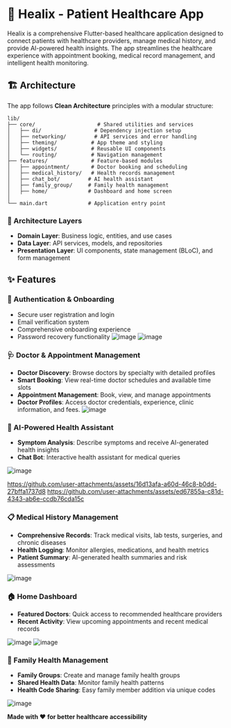 # 🏥 Healix - Patient Healthcare App

Healix is a comprehensive Flutter-based healthcare application designed to connect patients with healthcare providers, manage medical history, and provide AI-powered health insights. The app streamlines the healthcare experience with appointment booking, medical record management, and intelligent health monitoring.

## 🏗️ Architecture

The app follows **Clean Architecture** principles with a modular structure:

```
lib/
├── core/                    # Shared utilities and services
│   ├── di/                 # Dependency injection setup
│   ├── networking/         # API services and error handling
│   ├── theming/           # App theme and styling
│   ├── widgets/           # Reusable UI components
│   └── routing/           # Navigation management
├── features/              # Feature-based modules
│   ├── appointment/       # Doctor booking and scheduling
│   ├── medical_history/   # Health records management
│   ├── chat_bot/         # AI health assistant
│   ├── family_group/     # Family health management
│   ├── home/             # Dashboard and home screen
│   
└── main.dart             # Application entry point
```

### 🎯 Architecture Layers
- **Domain Layer**: Business logic, entities, and use cases
- **Data Layer**: API services, models, and repositories
- **Presentation Layer**: UI components, state management (BLoC), and form management


## ✨ Features

### 🔐 Authentication & Onboarding
- Secure user registration and login
- Email verification system
- Comprehensive onboarding experience
- Password recovery functionality
![image](https://github.com/user-attachments/assets/28e2fe5e-23a0-4c08-9be5-57f720ebfdc0) ![image](https://github.com/user-attachments/assets/ac4df470-904b-4d0f-a7cd-028f96006c77)

### 🩺 Doctor & Appointment Management
- **Doctor Discovery**: Browse doctors by specialty with detailed profiles
- **Smart Booking**: View real-time doctor schedules and available time slots
- **Appointment Management**: Book, view, and manage appointments
- **Doctor Profiles**: Access doctor credentials, experience, clinic information, and fees.
![image](https://github.com/user-attachments/assets/1f59f5bf-6c4d-4185-8c4f-4cbbe604b4e0)



### 📱 AI-Powered Health Assistant
- **Symptom Analysis**: Describe symptoms and receive AI-generated health insights
- **Chat Bot**: Interactive health assistant for medical queries
  
![image](https://github.com/user-attachments/assets/364c8a6c-341b-4b31-8f13-bb45e712998f)

https://github.com/user-attachments/assets/16d13afa-a60d-46c8-b0dd-27bffa1737d8
https://github.com/user-attachments/assets/ed67855a-c81d-4343-ab6e-ccdb76cda15c


### 📋 Medical History Management
- **Comprehensive Records**: Track medical visits, lab tests, surgeries, and chronic diseases
- **Health Logging**: Monitor allergies, medications, and health metrics
- **Patient Summary**: AI-generated health summaries and risk assessments

![image](https://github.com/user-attachments/assets/5347c95c-76bd-413d-b398-e135d3ea34ba)


### 🏠 Home Dashboard
- **Featured Doctors**: Quick access to recommended healthcare providers
- **Recent Activity**: View upcoming appointments and recent medical records


![image](https://github.com/user-attachments/assets/fb5b67b3-d129-441f-9fa3-1cab88238c68)  ![image](https://github.com/user-attachments/assets/97e1a85b-5881-40f9-9186-1ac688e3e085)



### 👥 Family Health Management
- **Family Groups**: Create and manage family health groups
- **Shared Health Data**: Monitor family health patterns
- **Health Code Sharing**: Easy family member addition via unique codes

![image](https://github.com/user-attachments/assets/7d438052-8b5a-4b94-bb68-831270cdca87)


**Made with ❤️ for better healthcare accessibility**
